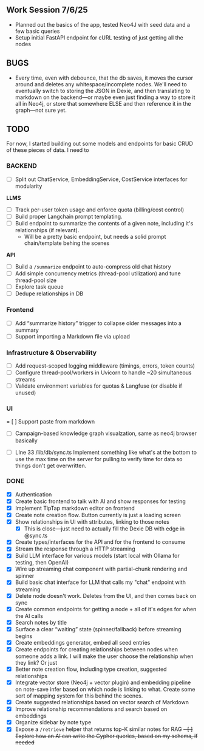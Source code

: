 ## Work Session 7/6/25
- Planned out the basics of the app, tested Neo4J with seed data and a few basic queries
- Setup initial FastAPI endpoint for cURL testing of just getting all the nodes

## BUGS
- Every time, even with debounce, that the db saves, it moves the cursor around and deletes any whitespace/incomplete nodes. We'll need to eventually switch to storing the JSON in Dexie, and then translating to markdown on the backend—or maybe even just finding a way to store it all in Neo4j, or store that somewhere ELSE and then reference it in the graph—not sure yet.



## TODO

For now, I started building out some models and endpoints for basic CRUD of these pieces of data. I need to 

### BACKEND

- [ ] Split out ChatService, EmbeddingService, CostService interfaces for modularity  

**LLMS**
- [ ] Track per-user token usage and enforce quota (billing/cost control) 
- [ ] Build proper Langchain prompt templating. 
- [ ] Build endpoint to summarize the contents of a given note, including it's relationships (if relevant). 
  - Will be a pretty basic endpoint, but needs a solid prompt chain/template behing the scenes

**API**
- [ ] Build a `/summarize` endpoint to auto-compress old chat history
- [ ] Add simple concurrency metrics (thread-pool utilization) and tune thread-pool size  
- [ ] Explore task queue
- [ ] Dedupe relationships in DB

### Frontend
- [ ] Add “summarize history” trigger to collapse older messages into a summary  
- [ ] Support importing a Markdown file via upload

### Infrastructure & Observability
- [ ] Add request-scoped logging middleware (timings, errors, token counts)  
- [ ] Configure thread-pool/workers in Uvicorn to handle ~20 simultaneous streams  
- [ ] Validate environment variables for quotas & Langfuse (or disable if unused)  

### UI
= [ ] Support paste from markdown
- [ ] Campaign-based knowledge graph visualzation, same as neo4j browser basically
- [ ] LIne 33 /lib/db/sync.ts Implement something like what's at the bottom to use the max time on the server for pulling to verify time for data so things don't get overwritten.


### DONE
- [x] Authentication
- [x] Create basic frontend to talk with AI and show responses for testing
- [x] Implement TipTap markdown editor on frontend
- [x] Create note creation flow. Button currently is just a loading screen
- [x] Show relationships in UI with sttributes, linking to those notes
  - [x] This is close—just need to actually fill the Dexie DB with edge in @sync.ts
- [x] Create types/interfaces for the API and for the frontend to consume
- [x] Stream the response through a HTTP streaming
- [x] Build LLM interface for various models (start local with Ollama for testing, then OpenAI)
- [x] Wire up streaming chat component with partial-chunk rendering and spinner  
- [x] Build basic chat interface for LLM that calls my "chat" endpoint with streaming
- [x] Delete node doesn't work. Deletes from the UI, and then comes back on sync
- [x] Create common endpoints for getting a node + all of it's edges for when the AI calls
- [x] Search notes by title
- [x] Surface a clear “waiting” state (spinner/fallback) before streaming begins  
- [x] Create embeddings generator, embed all seed entries
- [x] Create endpoints for creating relationships between nodes when someone adds a link. I will make the user choose the relationship when they link? Or just 
- [x] Better note creation flow, including type creation, suggested relationships
- [x] Integrate vector store (Neo4j + vector plugin) and embedding pipeline on note-save  infer based on which node is linking to what. Create some sort of mapping system for this behind the scenes.
- [x] Create suggested relationships based on vector search of Markdown
- [x] Improve relationship recommendations and search based on embeddings
- [x] Organize sidebar by note type
- [x] Expose a `/retrieve` helper that returns top-K similar notes for RAG 
~~- [ ] Explore how an AI can write the Cypher queries, based on my schema, if needed~~

